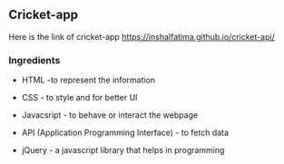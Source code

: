 ## Cricket-app
 Here is the link of cricket-app  https://inshalfatima.github.io/cricket-api/
### Ingredients
* HTML -to represent the information

* CSS - to style and for better UI

* Javacsript - to behave or interact the webpage

* API (Application Programming Interface) - to fetch data

* jQuery - a javascript library that helps in programming
